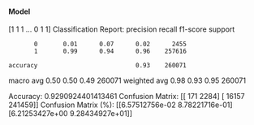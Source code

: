 #### Model
[1 1 1 ... 0 1 1]
Classification Report:
              precision    recall  f1-score   support

           0       0.01      0.07      0.02      2455
           1       0.99      0.94      0.96    257616

    accuracy                           0.93    260071
   macro avg       0.50      0.50      0.49    260071
weighted avg       0.98      0.93      0.95    260071

Accuracy: 0.9290924401413461
Confusion Matrix:
[[   171   2284]
 [ 16157 241459]]
Confusion Matrix (%):
[[6.57512756e-02 8.78221716e-01]
 [6.21253427e+00 9.28434927e+01]]
